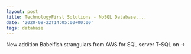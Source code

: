```yaml
---
layout: post
title: TechnologyFirst Solutions - NoSQL Database....
date: '2020-08-22T14:05:00+00:00'
tags: database
---
```



New addition Babelfish strangulars from AWS for SQL server T-SQL on ->
